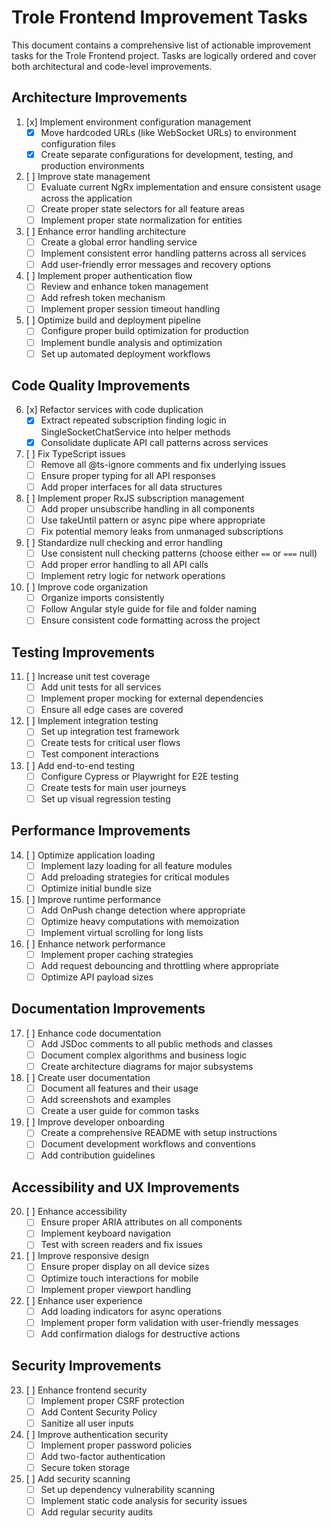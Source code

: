 # Trole Frontend Improvement Tasks

This document contains a comprehensive list of actionable improvement tasks for the Trole Frontend project. Tasks are logically ordered and cover both architectural and code-level improvements.

## Architecture Improvements

1. [x] Implement environment configuration management
   - [x] Move hardcoded URLs (like WebSocket URLs) to environment configuration files
   - [x] Create separate configurations for development, testing, and production environments

2. [ ] Improve state management
   - [ ] Evaluate current NgRx implementation and ensure consistent usage across the application
   - [ ] Create proper state selectors for all feature areas
   - [ ] Implement proper state normalization for entities

3. [ ] Enhance error handling architecture
   - [ ] Create a global error handling service
   - [ ] Implement consistent error handling patterns across all services
   - [ ] Add user-friendly error messages and recovery options

4. [ ] Implement proper authentication flow
   - [ ] Review and enhance token management
   - [ ] Add refresh token mechanism
   - [ ] Implement proper session timeout handling

5. [ ] Optimize build and deployment pipeline
   - [ ] Configure proper build optimization for production
   - [ ] Implement bundle analysis and optimization
   - [ ] Set up automated deployment workflows

## Code Quality Improvements

6. [x] Refactor services with code duplication
   - [x] Extract repeated subscription finding logic in SingleSocketChatService into helper methods
   - [x] Consolidate duplicate API call patterns across services

7. [ ] Fix TypeScript issues
   - [ ] Remove all @ts-ignore comments and fix underlying issues
   - [ ] Ensure proper typing for all API responses
   - [ ] Add proper interfaces for all data structures

8. [ ] Implement proper RxJS subscription management
   - [ ] Add proper unsubscribe handling in all components
   - [ ] Use takeUntil pattern or async pipe where appropriate
   - [ ] Fix potential memory leaks from unmanaged subscriptions

9. [ ] Standardize null checking and error handling
   - [ ] Use consistent null checking patterns (choose either `==` or `===` null)
   - [ ] Add proper error handling to all API calls
   - [ ] Implement retry logic for network operations

10. [ ] Improve code organization
    - [ ] Organize imports consistently
    - [ ] Follow Angular style guide for file and folder naming
    - [ ] Ensure consistent code formatting across the project

## Testing Improvements

11. [ ] Increase unit test coverage
    - [ ] Add unit tests for all services
    - [ ] Implement proper mocking for external dependencies
    - [ ] Ensure all edge cases are covered

12. [ ] Implement integration testing
    - [ ] Set up integration test framework
    - [ ] Create tests for critical user flows
    - [ ] Test component interactions

13. [ ] Add end-to-end testing
    - [ ] Configure Cypress or Playwright for E2E testing
    - [ ] Create tests for main user journeys
    - [ ] Set up visual regression testing

## Performance Improvements

14. [ ] Optimize application loading
    - [ ] Implement lazy loading for all feature modules
    - [ ] Add preloading strategies for critical modules
    - [ ] Optimize initial bundle size

15. [ ] Improve runtime performance
    - [ ] Add OnPush change detection where appropriate
    - [ ] Optimize heavy computations with memoization
    - [ ] Implement virtual scrolling for long lists

16. [ ] Enhance network performance
    - [ ] Implement proper caching strategies
    - [ ] Add request debouncing and throttling where appropriate
    - [ ] Optimize API payload sizes

## Documentation Improvements

17. [ ] Enhance code documentation
    - [ ] Add JSDoc comments to all public methods and classes
    - [ ] Document complex algorithms and business logic
    - [ ] Create architecture diagrams for major subsystems

18. [ ] Create user documentation
    - [ ] Document all features and their usage
    - [ ] Add screenshots and examples
    - [ ] Create a user guide for common tasks

19. [ ] Improve developer onboarding
    - [ ] Create a comprehensive README with setup instructions
    - [ ] Document development workflows and conventions
    - [ ] Add contribution guidelines

## Accessibility and UX Improvements

20. [ ] Enhance accessibility
    - [ ] Ensure proper ARIA attributes on all components
    - [ ] Implement keyboard navigation
    - [ ] Test with screen readers and fix issues

21. [ ] Improve responsive design
    - [ ] Ensure proper display on all device sizes
    - [ ] Optimize touch interactions for mobile
    - [ ] Implement proper viewport handling

22. [ ] Enhance user experience
    - [ ] Add loading indicators for async operations
    - [ ] Implement proper form validation with user-friendly messages
    - [ ] Add confirmation dialogs for destructive actions

## Security Improvements

23. [ ] Enhance frontend security
    - [ ] Implement proper CSRF protection
    - [ ] Add Content Security Policy
    - [ ] Sanitize all user inputs

24. [ ] Improve authentication security
    - [ ] Implement proper password policies
    - [ ] Add two-factor authentication
    - [ ] Secure token storage

25. [ ] Add security scanning
    - [ ] Set up dependency vulnerability scanning
    - [ ] Implement static code analysis for security issues
    - [ ] Add regular security audits
